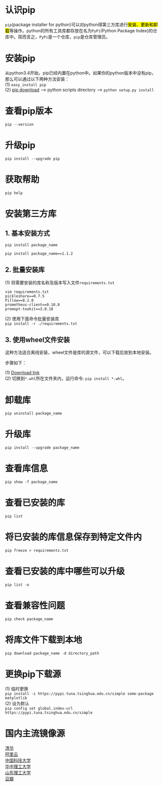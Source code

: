 # 认识pip

`pip`(package installer for python)可以对python得第三方库进行<mark>安装、更新和卸载</mark>等操作。python的所有工具库都存放在名为`PyPi`(Python Package Index)的仓库中。简而言之，`PyPi`是一个仓库，`pip`是仓库管理员。

# 安装pip

从python3.4开始，pip已经内置在python中。如果你的python版本中没有pip，那么可以通过以下两种方法安装：</br>
(1) `easy_install pip`</br>
(2) [pip download](https://pypi.org/project/pip/#files) --> python scripts directory --> `python setup.py install`</br>

# 查看pip版本

`pip --version`

# 升级pip

`pip install --upgrade pip`

# 获取帮助

`pip help`

# 安装第三方库

## 1. 基本安装方式

`pip install package_name`

`pip install package_name==1.1.2`

## 2. 批量安装库

(1) 将需要安装的库名称及版本写入文件`requirements.txt`
```
vim requirements.txt
pickleshare==0.7.5
Pillow==8.2.0
prometheus-client==0.10.0
promopt-tookit==3.0.18
```
(2) 使用下面命令批量安装库</br>
`pip install -r ./requirements.txt`

## 3. 使用wheel文件安装

这种方法适合离线安装，wheel文件是库的源文件，可以下载后放到本地安装。

步骤如下：</br>

(1) [Download link](https://www.lfd.uci.edu/~gohlke/pythonlibs/)</br>
(2) 切换到`*.whl`所在文件夹内，运行命令: `pip install *.whl`。

# 卸载库

`pip uninstall package_name`

# 升级库

`pip install --upgrade package_name`

# 查看库信息

`pip show -f package_name`

# 查看已安装的库

`pip list`

# 将已安装的库信息保存到特定文件内

`pip freeze > requirements.txt`

# 查看已安装的库中哪些可以升级

`pip list -o`

# 查看兼容性问题

`pip check package_name`

# 将库文件下载到本地

`pip download package_name -d directory_path`

# 更换pip下载源

(1) 临时更换</br>
`pip install -i https://pypi.tuna.tsinghua.edu.cn/simple some-package matplotlib`</br>
(2) 设为默认</br>
`pip config set global.index-url https://pypi.tuna.tsinghua.edu.cn/simple`

# 国内主流镜像源

[清华](https://pypi.tuna.tsinghua.edu.cn/simple)</br>
[阿里云](http://mirrors.aliyun.com/pypi/simple/)</br>
[中国科技大学](https://pypi.mirrors.ustc.edu.cn/simple/)</br>
[华中理工大学](http://pypi.hustunique.com/)</br>
[山东理工大学](http://pypi.sdutlinux.org/)</br>
[豆瓣](http://pypi.douban.com/simple/)</br>

